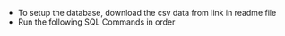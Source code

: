 * To setup the database, download the csv data from link in readme file
* Run the following SQL Commands in order
